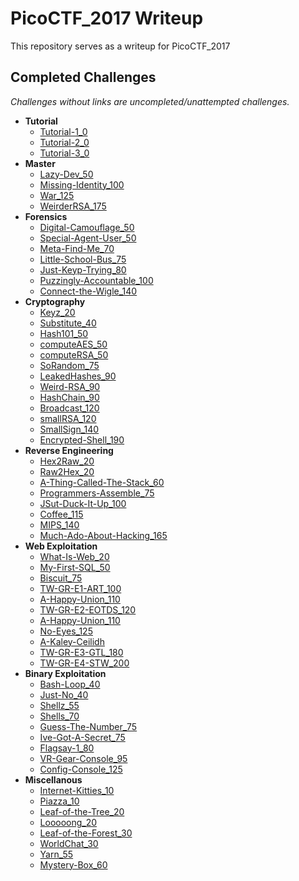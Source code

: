 # PicoCTF_2017 Writeup
This repository serves as a writeup for PicoCTF_2017

## Completed Challenges
_Challenges without links are uncompleted/unattempted challenges._

* **Tutorial**
    - [Tutorial-1_0](tutorial/tutorial_1)
    - [Tutorial-2_0](tutorial/tutorial_2)
    - [Tutorial-3_0](tutorial/tutorial_3)
* **Master**
    - [Lazy-Dev_50](master/lazy-dev)
    - [Missing-Identity_100](master/missing-identity)
    - [War_125](master/war)
    - [WeirderRSA_175](master/weirderRSA)
* **Forensics**
    - [Digital-Camouflage_50](forensics/digital-camouflage)
    - [Special-Agent-User_50](forensics/special-agent-user)
    - [Meta-Find-Me_70](forensics/meta-find-me)
    - [Little-School-Bus_75](forensics/little-school-bus)
    - [Just-Keyp-Trying_80](forensics/just-keyp-trying)
    - [Puzzingly-Accountable_100](forensics/puzzingly-accountable)
    - [Connect-the-Wigle_140](forensics/connect-the-wigle)
* **Cryptography**
    - [Keyz_20](cryptography/keyz)
    - [Substitute_40](cryptography/substitute)
    - [Hash101_50](cryptography/hash101)
    - [computeAES_50](cryptography/computeaes)
    - [computeRSA_50](cryptography/computersa)
    - [SoRandom_75](cryptography/sorandom)
    - [LeakedHashes_90](cryptography/leakedhashes)
    - [Weird-RSA_90](cryptography/weird-rsa)
    - [HashChain_90](cryptography/hashchain)
    - [Broadcast_120](cryptography/broadcast)
    - [smallRSA_120](cryptography/smallrsa)
    - [SmallSign_140](cryptography/smallsign)
    - [Encrypted-Shell_190](cryptography/encrypted-shell)
* **Reverse Engineering**
    - [Hex2Raw_20](reverse/hex2raw)
    - [Raw2Hex_20](reverse/raw2hex)
    - [A-Thing-Called-The-Stack_60](reverse/a-thing-called-the-stack)
    - [Programmers-Assemble_75](reverse/programmers-assemble)
    - [JSut-Duck-It-Up_100](reverse/jsut-duck-it-up)
    - [Coffee_115](reverse/coffee)
    - [MIPS_140](reverse/mips)
    - [Much-Ado-About-Hacking_165](reverse/much-ado-about-hacking)
* **Web Exploitation**
    - [What-Is-Web_20](web/what-is-web)
    - [My-First-SQL_50](web/my-first-sql)
    - [Biscuit_75](web/biscuit)
    - [TW-GR-E1-ART_100](web/tw-gr-e1-art)
    - [A-Happy-Union_110](web/a-happy-union)
    - [TW-GR-E2-EOTDS_120](web/tw-gr-e2-eotds)
    - [A-Happy-Union_110](web/a-happy-union)
    - [No-Eyes_125](web/no-eyes)
    - [A-Kaley-Ceilidh](web/a-kaley-ceilidh)
    - [TW-GR-E3-GTL_180](web/tw-gr-e3-gtl)
    - [TW-GR-E4-STW_200](web/tw-gr-e4-stw)
* **Binary Exploitation**
    - [Bash-Loop_40](binary/bash-loop)
    - [Just-No_40](binary/just-no)
    - [Shellz_55](binary/shellz)
    - [Shells_70](binary/shells)
    - [Guess-The-Number_75](binary/guess-the-number)
    - [Ive-Got-A-Secret_75](binary/ive-got-a-secret)
    - [Flagsay-1_80](binary/flagsay-1)
    - [VR-Gear-Console_95](binary/vr-gear-console)
    - [Config-Console_125](binary/config-console)
* **Miscellanous**
    - [Internet-Kitties_10](miscellanous/internet-kitties)
    - [Piazza_10](miscellanous/piazza)
    - [Leaf-of-the-Tree_20](miscellanous/leaf-of-the-tree)
    - [Looooong_20](miscellanous/looooong)
    - [Leaf-of-the-Forest_30](miscellanous/leaf-of-the-forest)
    - [WorldChat_30](miscellanous/worldchat)
    - [Yarn_55](miscellanous/yarn)
    - [Mystery-Box_60](miscellanous/mystery-box)
